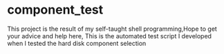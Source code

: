 # component_test
This project is the result of my self-taught shell programming,Hope to get your advice and help here,
This is the automated test script I developed when I tested the hard disk component selection
